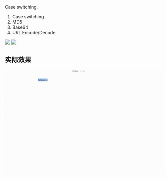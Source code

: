 Case switching.

1. Case switching
2. MD5
3. Base64
4. URL Encode/Decode


![](https://img.shields.io/badge/version-v0.6-green?style=for-the-badge)
[![](https://img.shields.io/badge/download-click-blue?style=for-the-badge)](./String%20Manipulation.alfredworkflow)



<!-- more -->


## 实际效果

![](./screenshot.gif)
